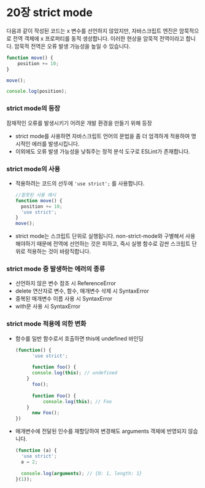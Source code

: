 # 20장 strict mode



다음과 같이 작성된 코드는 x 변수를 선언하지 않았지만, 자바스크립트 엔진은 암묵적으로 전역 객체에 x 프로퍼티를 동적 생성합니다. 이러한 현상을 암묵적 전역이라고 합니다. 암묵적 전역은 오류 발생 가능성을 높일 수 있습니다.

```javascript
function move() {
	position += 10;
}

move();

console.log(position);
```



### strict mode의 등장

잠재적인 오류를 발생시키기 어려운 개발 환경을 만들기 위해 등장



* strict mode를 사용하면 자바스크립트 언어의 문법을 좀 더 엄격하게 적용하여 명시적인 에러를 발생시킵니다.
* 이외에도 오류 발생 가능성을 낮춰주는 정적 분석 도구로 ESLint가 존재합니다.



### strict mode의 사용

* 적용하려는 코드의 선두에 `'use strict';` 를 사용합니다.

  ```javascript
  //잘못된 사용 예시
  function move() {
  	position += 10;
  	'use strict';
  }
  move();
  ```

* strict mode는 스크립트 단위로 실행됩니다. non-strict-mode와 구별해서 사용해야하기 때문에 전역에 선언하는 것은 피하고, 즉시 실행 함수로 감싼 스크립트 단위로 적용하는 것이 바람직합니다.



### strict mode 중 발생하는 에러의 종류

* 선언하지 않은 변수 참조 시 ReferenceError
* delete 연산자로 변수, 함수, 매개변수 삭제 시 SyntaxError
* 중복된 매개변수 이름 사용 시 SyntaxError
* with문 사용 시 SyntaxError



### strict mode 적용에 의한 변화

* 함수를 일반 함수로서 호출하면 this에 undefined 바인딩

  ```javascript
  (function() {
    	'use strict';
    
    	function foo() {
        console.log(this); // undefined
      }
    	foo();
    
    	function Foo() {
        	console.log(this); // Foo
      }
    	new Foo();
  })
  ```

* 매개변수에 전달된 인수를 재할당하여 변경해도 arguments 객체에 반영되지 않습니다.

  ```javascript
  (function (a) {
    'use strict';
    a = 2;
    
    console.log(arguments); // {0: 1, length: 1}
  }(1));
  ```


